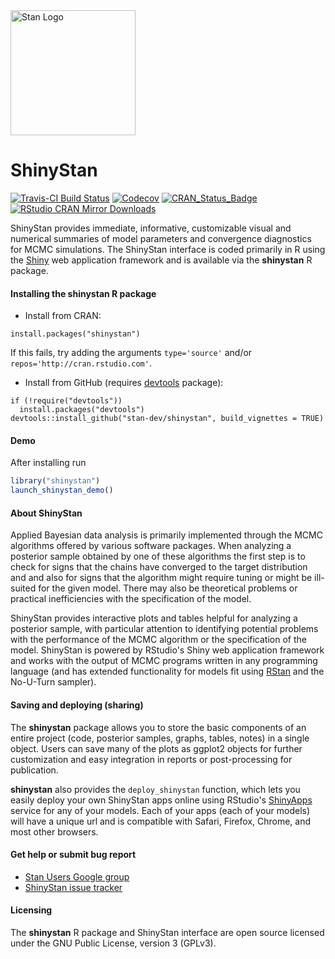 <a href="http://mc-stan.org">
<img src="https://raw.githubusercontent.com/stan-dev/logos/master/logo.png" width=200 alt="Stan Logo"/>
</a>

# ShinyStan

[![Travis-CI Build Status](https://travis-ci.org/stan-dev/shinystan.svg?branch=develop)](https://travis-ci.org/stan-dev/shinystan)
[![Codecov](http://codecov.io/gh/stan-dev/shinystan/branch/develop/graph/badge.svg)](https://codecov.io/gh/stan-dev/shinystan)
[![CRAN_Status_Badge](http://www.r-pkg.org/badges/version/shinystan?color=blue)](http://cran.r-project.org/web/packages/shinystan)
[![RStudio CRAN Mirror Downloads](http://cranlogs.r-pkg.org/badges/grand-total/shinystan?color=blue)](http://cran.rstudio.com/package=shinystan)

ShinyStan provides immediate, informative, customizable visual and 
numerical summaries of model parameters and convergence diagnostics for 
MCMC simulations. The ShinyStan interface is coded primarily in R using 
the [Shiny](http://shiny.rstudio.com) web application framework and is 
available via the **shinystan** R package.

#### Installing the shinystan R package
* Install from CRAN:

```{r}
install.packages("shinystan")
```
    
If this fails, try adding the arguments `type='source'` and/or `repos='http://cran.rstudio.com'`.
    
* Install from GitHub (requires [devtools](https://github.com/hadley/devtools) package):

```{r}
if (!require("devtools")) 
  install.packages("devtools")
devtools::install_github("stan-dev/shinystan", build_vignettes = TRUE)
```
    

#### Demo

After installing run 

```r
library("shinystan")
launch_shinystan_demo()
``` 

#### About ShinyStan

Applied Bayesian data analysis is primarily implemented through the MCMC 
algorithms offered by various software packages. When analyzing a posterior sample 
obtained by one of these algorithms the first step is to check for signs that 
the chains have converged to the target distribution and and also for signs that 
the algorithm might require tuning or might be ill-suited for the given model. 
There may also be theoretical problems or practical inefficiencies with the 
specification of the model. 

ShinyStan provides interactive plots and tables helpful for analyzing a 
posterior sample, with particular attention to identifying potential problems
with the performance of the MCMC algorithm or the specification of the model. 
ShinyStan is powered by RStudio's Shiny web application framework and works with 
the output of MCMC programs written in any programming language (and has extended 
functionality for models fit using [RStan](http://mc-stan.org/interfaces/rstan.html) 
and the No-U-Turn sampler). 

#### Saving and deploying (sharing)

The **shinystan** package allows you to store the basic components of an entire 
project (code, posterior samples, graphs, tables, notes) in a single object. 
Users can save many of the plots as ggplot2 objects for further customization 
and easy integration in reports or post-processing for publication.

**shinystan** also provides the `deploy_shinystan` function, 
which lets you easily deploy your own ShinyStan apps online using RStudio's 
[ShinyApps](https://www.shinyapps.io) service for any of 
your models. Each of your apps (each of your models) will have a unique url
and is compatible with Safari, Firefox, Chrome, and most other browsers.

#### Get help or submit bug report

* [Stan Users Google group](https://groups.google.com/forum/#!forum/stan-users) 
* [ShinyStan issue tracker](https://github.com/stan-dev/shinystan/issues)

#### Licensing

The **shinystan** R package and ShinyStan interface are open source licensed under 
the GNU Public License, version 3 (GPLv3).

